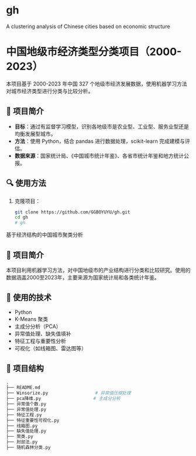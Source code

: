 # gh
A clustering analysis of Chinese cities based on economic structure
# 中国地级市经济类型分类项目（2000-2023）

本项目基于 2000-2023 年中国 327 个地级市经济发展数据，使用机器学习方法对城市经济类型进行分类与比较分析。

## 📌 项目简介

- **目标**：通过有监督学习模型，识别各地级市是农业型、工业型、服务业型还是均衡发展型城市。
- **方法**：使用 Python，结合 pandas 进行数据处理，scikit-learn 完成建模与评估。
- **数据来源**：国家统计局、《中国城市统计年鉴》、各省市统计年鉴和地方统计公报。

## 🔍 使用方法

1. 克隆项目：
   ```bash
   git clone https://github.com/GGBOYUYU/gh.git
   cd gh
   # gh

基于经济结构的中国城市聚类分析

## 📌 项目简介

本项目利用机器学习方法，对中国地级市的产业结构进行分类和比较研究。使用的数据涵盖2000至2023年，主要来源为国家统计局和各类统计年鉴。

## 🧠 使用的技术

- Python
- K-Means 聚类
- 主成分分析（PCA）
- 异常值处理、缺失值填补
- 特征工程与重要性分析
- 可视化（如线箱图、雷达图等）

## 📁 项目结构

```bash
.
├── README.md
├── Winsorize.py                  # 异常值压缩处理
├── pca降维.py                    # 主成分分析
├── 异常值个数.py
├── 异常值处理.py
├── 特征工程.py
├── 特征重要性可视化.py
├── 线箱图.py
├── 缺失值处理.py
├── 聚类.py
├── 肘部法.py
├── 随机森林分类.py

